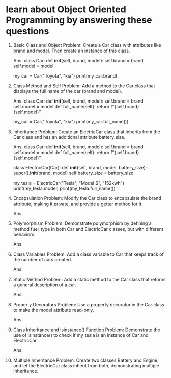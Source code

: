 # learn about Object Oriented Programming by answering these questions

1. Basic Class and Object
   Problem: Create a Car class with attributes like brand and model. Then create an instance of this class.

   Ans. class Car:
   def **init**(self, brand, model):
   self.brand = brand
   self.model = model

   my_car = Car("Toyota", "kia")
   print(my_car.brand)

2. Class Method and Self
   Problem: Add a method to the Car class that displays the full name of the car (brand and model).

   Ans. class Car:
   def **init**(self, brand, model):
   self.brand = brand
   self.model = model
   def full_name(self):
   return f"{self.brand} {self.model}"

   my_car = Car("Toyota", "kia")
   print(my_car.full_name())

3. Inheritance
   Problem: Create an ElectricCar class that inherits from the Car class and has an additional attribute battery_size.

   Ans. class Car:
   def **init**(self, brand, model):
   self.brand = brand
   self.model = model
   def full_name(self):
   return f"{self.brand} {self.model}"

   class ElectricCar(Car):
   def **init**(self, brand, model, battery_size):
   super().**init**(brand, model)
   self.battery_size = battery_size

   my_tesla = ElectricCar("Tesla", "Model S", "152kwh")
   print(my_tesla.model)
   print(my_tesla.full_name())

4. Encapsulation
   Problem: Modify the Car class to encapsulate the brand attribute, making it private, and provide a getter method for it.

   Ans.

5. Polymorphism
   Problem: Demonstrate polymorphism by defining a method fuel_type in both Car and ElectricCar classes, but with different behaviors.

   Ans.

6. Class Variables
   Problem: Add a class variable to Car that keeps track of the number of cars created.

   Ans.

7. Static Method
   Problem: Add a static method to the Car class that returns a general description of a car.

   Ans.

8. Property Decorators
   Problem: Use a property decorator in the Car class to make the model attribute read-only.

   Ans.

9. Class Inheritance and isinstance() Function
   Problem: Demonstrate the use of isinstance() to check if my_tesla is an instance of Car and ElectricCar.

   Ans.

10. Multiple Inheritance
    Problem: Create two classes Battery and Engine, and let the ElectricCar class inherit from both, demonstrating multiple inheritance.
